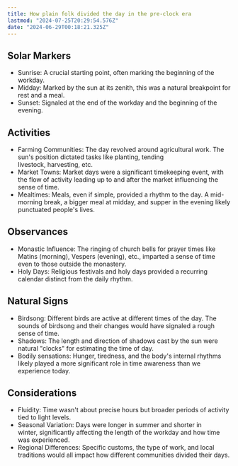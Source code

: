 ```yaml
---
title: How plain folk divided the day in the pre-clock era
lastmod: "2024-07-25T20:29:54.576Z"
date: "2024-06-29T00:18:21.325Z"
---
```


## Solar Markers

- Sunrise: A crucial starting point, often marking the beginning of the workday.
- Midday: Marked by the sun at its zenith, this was a natural breakpoint for rest and a meal.
- Sunset: Signaled at the end of the workday and the beginning of the evening.

## Activities

- Farming Communities: The day revolved around agricultural work. The sun's position dictated tasks like planting, tending livestock, harvesting, etc.
- Market Towns: Market days were a significant timekeeping event, with the flow of activity leading up to and after the market influencing the sense of time.
- Mealtimes: Meals, even if simple, provided a rhythm to the day. A mid-morning break, a bigger meal at midday, and supper in the evening likely punctuated people's lives.

## Observances

- Monastic Influence: The ringing of church bells for prayer times like Matins (morning), Vespers (evening), etc., imparted a sense of time even to those outside the monastery.
- Holy Days: Religious festivals and holy days provided a recurring calendar distinct from the daily rhythm.

## Natural Signs

- Birdsong: Different birds are active at different times of the day. The sounds of birdsong and their changes would have signaled a rough sense of time.
- Shadows: The length and direction of shadows cast by the sun were natural "clocks" for estimating the time of day.
- Bodily sensations: Hunger, tiredness, and the body's internal rhythms likely played a more significant role in time awareness than we experience today.

## Considerations

- Fluidity: Time wasn't about precise hours but broader periods of activity tied to light levels.
- Seasonal Variation: Days were longer in summer and shorter in winter, significantly affecting the length of the workday and how time was experienced.
- Regional Differences: Specific customs, the type of work, and local traditions would all impact how different communities divided their days.
